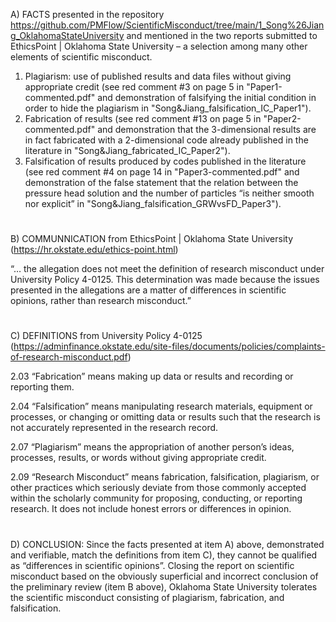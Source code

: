 A) FACTS presented in the repository https://github.com/PMFlow/ScientificMisconduct/tree/main/1_Song%26Jiang_OklahomaStateUniversity and mentioned in the two reports submitted to EthicsPoint | Oklahoma State University – a selection among many other elements of scientific misconduct.
1. Plagiarism: use of published results and data files without giving appropriate credit (see red comment #3 on page 5 in "Paper1-commented.pdf" and demonstration of falsifying the initial condition in order to hide the plagiarism in "Song&Jiang_falsification_IC_Paper1").
2. Fabrication of results (see red comment #13 on page 5 in "Paper2-commented.pdf" and demonstration that the 3-dimensional results are in fact fabricated with a 2-dimensional code already published in the literature in "Song&Jiang_fabricated_IC_Paper2").
3. Falsification of results produced by codes published in the literature (see red comment #4 on page 14 in "Paper3-commented.pdf" and demonstration of the false statement that the relation between the pressure head solution and the number of particles “is neither smooth nor explicit” in "Song&Jiang_falsification_GRWvsFD_Paper3").
#
B) COMMUNNICATION from EthicsPoint | Oklahoma State University (https://hr.okstate.edu/ethics-point.html)

“… the allegation does not meet the definition of research misconduct under University Policy 4-0125. This determination was made because the issues presented in the allegations are a matter of differences in scientific opinions, rather than research misconduct.”
#
C) DEFINITIONS from University Policy 4-0125 (https://adminfinance.okstate.edu/site-files/documents/policies/complaints-of-research-misconduct.pdf)

2.03 “Fabrication” means making up data or results and recording or reporting them.

2.04 “Falsification” means manipulating research materials, equipment or processes, or changing or omitting data or results such that the research is not accurately represented in the research record.

2.07 “Plagiarism” means the appropriation of another person’s ideas, processes, results, or words without giving appropriate credit.

2.09 “Research Misconduct” means fabrication, falsification, plagiarism, or other practices which seriously deviate from those commonly accepted within the scholarly community for proposing, conducting, or reporting research. It does not include honest errors or differences in opinion.
#
D) CONCLUSION:
Since the facts presented at item A) above, demonstrated and verifiable, match the definitions from item C), they cannot be qualified as “differences in scientific opinions”. Closing the report on scientific misconduct based on the obviously superficial and incorrect conclusion of the preliminary review (item B above), Oklahoma State University tolerates the scientific misconduct consisting of plagiarism, fabrication, and falsification. 
